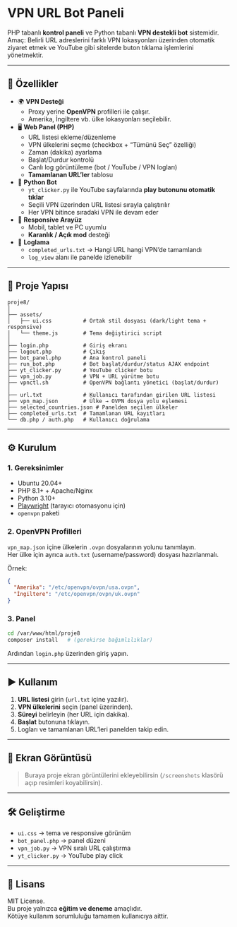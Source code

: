 # VPN URL Bot Paneli

PHP tabanlı **kontrol paneli** ve Python tabanlı **VPN destekli bot** sistemidir.  
Amaç: Belirli URL adreslerini farklı VPN lokasyonları üzerinden otomatik ziyaret etmek ve YouTube gibi sitelerde buton tıklama işlemlerini yönetmektir.

---

## 🚀 Özellikler

- 🌍 **VPN Desteği**  
  - Proxy yerine **OpenVPN** profilleri ile çalışır.  
  - Amerika, İngiltere vb. ülke lokasyonları seçilebilir.
- 🖥️ **Web Panel (PHP)**  
  - URL listesi ekleme/düzenleme  
  - VPN ülkelerini seçme (checkbox + “Tümünü Seç” özelliği)  
  - Zaman (dakika) ayarlama  
  - Başlat/Durdur kontrolü  
  - Canlı log görüntüleme (bot / YouTube / VPN logları)  
  - **Tamamlanan URL’ler** tablosu
- 🤖 **Python Bot**  
  - `yt_clicker.py` ile YouTube sayfalarında **play butonunu otomatik tıklar**  
  - Seçili VPN üzerinden URL listesi sırayla çalıştırılır  
  - Her VPN bitince sıradaki VPN ile devam eder
- 🎨 **Responsive Arayüz**  
  - Mobil, tablet ve PC uyumlu  
  - **Karanlık / Açık mod** desteği  
- 📝 **Loglama**  
  - `completed_urls.txt` → Hangi URL hangi VPN’de tamamlandı  
  - `log_view` alanı ile panelde izlenebilir

---

## 📂 Proje Yapısı

```
proje8/
│
├── assets/
│   ├── ui.css          # Ortak stil dosyası (dark/light tema + responsive)
│   └── theme.js        # Tema değiştirici script
│
├── login.php           # Giriş ekranı
├── logout.php          # Çıkış
├── bot_panel.php       # Ana kontrol paneli
├── run_bot.php         # Bot başlat/durdur/status AJAX endpoint
├── yt_clicker.py       # YouTube clicker botu
├── vpn_job.py          # VPN + URL yürütme botu
├── vpnctl.sh           # OpenVPN bağlantı yönetici (başlat/durdur)
│
├── url.txt             # Kullanıcı tarafından girilen URL listesi
├── vpn_map.json        # Ülke → OVPN dosya yolu eşlemesi
├── selected_countries.json # Panelden seçilen ülkeler
├── completed_urls.txt  # Tamamlanan URL kayıtları
└── db.php / auth.php   # Kullanıcı doğrulama
```

---

## ⚙️ Kurulum

### 1. Gereksinimler
- Ubuntu 20.04+  
- PHP 8.1+ + Apache/Nginx  
- Python 3.10+  
- [Playwright](https://playwright.dev/python/) (tarayıcı otomasyonu için)  
- `openvpn` paketi

### 2. OpenVPN Profilleri
`vpn_map.json` içine ülkelerin `.ovpn` dosyalarının yolunu tanımlayın.  
Her ülke için ayrıca `auth.txt` (username/password) dosyası hazırlanmalı.

Örnek:
```json
{
  "Amerika": "/etc/openvpn/ovpn/usa.ovpn",
  "İngiltere": "/etc/openvpn/ovpn/uk.ovpn"
}
```

### 3. Panel
```bash
cd /var/www/html/proje8
composer install   # (gerekirse bağımlılıklar)
```
Ardından `login.php` üzerinden giriş yapın.  

---

## ▶️ Kullanım

1. **URL listesi** girin (`url.txt` içine yazılır).  
2. **VPN ülkelerini** seçin (panel üzerinden).  
3. **Süreyi** belirleyin (her URL için dakika).  
4. **Başlat** butonuna tıklayın.  
5. Logları ve tamamlanan URL’leri panelden takip edin.

---

## 📸 Ekran Görüntüsü

> Buraya proje ekran görüntülerini ekleyebilirsin (`/screenshots` klasörü açıp resimleri koyabilirsin).

---

## 🛠️ Geliştirme

- `ui.css` → tema ve responsive görünüm  
- `bot_panel.php` → panel düzeni  
- `vpn_job.py` → VPN sıralı URL çalıştırma  
- `yt_clicker.py` → YouTube play click

---

## 📜 Lisans

MIT License.  
Bu proje yalnızca **eğitim ve deneme** amaçlıdır.  
Kötüye kullanım sorumluluğu tamamen kullanıcıya aittir.

